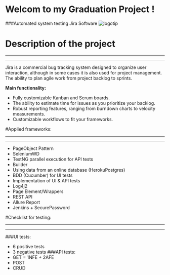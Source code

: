 # Welcom to my Graduation Project !
###Automated system testing Jira Software
![logotip](C:\Users\user\Desktop\logotip.png)
# Description of the project
___
___
Jira is a commercial bug tracking system designed to organize user interaction, although in some cases it is also used for project management.
The ability to plan agile work from project backlog to sprints.

**Main functionality:**
* Fully customizable Kanban and Scrum boards.
* The ability to estimate time for issues as you prioritize your backlog.
* Robust reporting features, ranging from burndown charts to velocity measurements.
* Customizable workflows to fit your frameworks.

#Applied frameworks:
___
___
* PageObject Pattern
* SeleniumWD
* TestNG parallel execution for API tests
* Builder
* Using data from an online database (HerokuPostgres)
* BDD (Cucumber) for UI tests
* Implementation of UI & API tests
* Log4j2
* Page Element/Wrappers
* REST API 
* Allure Report
* Jenkins + SecurePassword

#Checklist for testing:
___
___
###UI tests:
* 6 positive tests
* 3 negative tests
###API tests:
* GET = 1NFE + 2AFE
* POST
* CRUD
